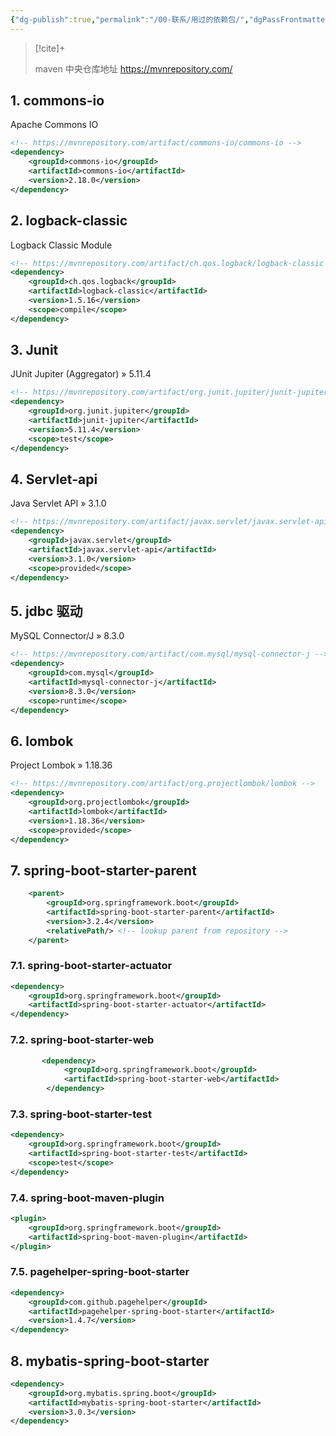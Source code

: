 ```yaml
---
{"dg-publish":true,"permalink":"/00-联系/用过的依赖包/","dgPassFrontmatter":true}
---
```



> [!cite]+ 
> 
> maven 中央仓库地址 https://mvnrepository.com/

## 1. commons-io

Apache Commons IO

```xml
<!-- https://mvnrepository.com/artifact/commons-io/commons-io -->
<dependency>
    <groupId>commons-io</groupId>
    <artifactId>commons-io</artifactId>
    <version>2.18.0</version>
</dependency>
```

## 2. logback-classic

Logback Classic Module

```xml
<!-- https://mvnrepository.com/artifact/ch.qos.logback/logback-classic -->
<dependency>
    <groupId>ch.qos.logback</groupId>
    <artifactId>logback-classic</artifactId>
    <version>1.5.16</version>
    <scope>compile</scope>
</dependency>
```

## 3. Junit

JUnit Jupiter (Aggregator) » 5.11.4

```xml
<!-- https://mvnrepository.com/artifact/org.junit.jupiter/junit-jupiter -->
<dependency>
    <groupId>org.junit.jupiter</groupId>
    <artifactId>junit-jupiter</artifactId>
    <version>5.11.4</version>
    <scope>test</scope>
</dependency>
```

## 4. Servlet-api

Java Servlet API » 3.1.0

```xml
<!-- https://mvnrepository.com/artifact/javax.servlet/javax.servlet-api -->
<dependency>
    <groupId>javax.servlet</groupId>
    <artifactId>javax.servlet-api</artifactId>
    <version>3.1.0</version>
    <scope>provided</scope>
</dependency>
```

## 5. jdbc 驱动

MySQL Connector/J » 8.3.0

```xml
<!-- https://mvnrepository.com/artifact/com.mysql/mysql-connector-j -->
<dependency>
    <groupId>com.mysql</groupId>
    <artifactId>mysql-connector-j</artifactId>
    <version>8.3.0</version>
    <scope>runtime</scope>
</dependency>
```

## 6. lombok

Project Lombok » 1.18.36

```xml
<!-- https://mvnrepository.com/artifact/org.projectlombok/lombok -->
<dependency>
    <groupId>org.projectlombok</groupId>
    <artifactId>lombok</artifactId>
    <version>1.18.36</version>
    <scope>provided</scope>
</dependency>
```

## 7. spring-boot-starter-parent

```xml
    <parent>
        <groupId>org.springframework.boot</groupId>
        <artifactId>spring-boot-starter-parent</artifactId>
        <version>3.2.4</version>
        <relativePath/> <!-- lookup parent from repository -->
    </parent>
```

### 7.1. spring-boot-starter-actuator

```xml
<dependency>  
    <groupId>org.springframework.boot</groupId>  
    <artifactId>spring-boot-starter-actuator</artifactId>  
</dependency>
```

### 7.2. spring-boot-starter-web

```xml
       <dependency>
            <groupId>org.springframework.boot</groupId>
            <artifactId>spring-boot-starter-web</artifactId>
        </dependency>
```


### 7.3. spring-boot-starter-test
```xml
<dependency>  
    <groupId>org.springframework.boot</groupId>  
    <artifactId>spring-boot-starter-test</artifactId>  
    <scope>test</scope>  
</dependency>
```


### 7.4. spring-boot-maven-plugin
```xml
<plugin>  
    <groupId>org.springframework.boot</groupId>  
    <artifactId>spring-boot-maven-plugin</artifactId>  
</plugin>
```

### 7.5. pagehelper-spring-boot-starter
```xml
<dependency>  
    <groupId>com.github.pagehelper</groupId>  
    <artifactId>pagehelper-spring-boot-starter</artifactId>  
    <version>1.4.7</version>  
</dependency>
```


## 8. mybatis-spring-boot-starter

```xml
<dependency>  
    <groupId>org.mybatis.spring.boot</groupId>  
    <artifactId>mybatis-spring-boot-starter</artifactId>  
    <version>3.0.3</version>  
</dependency>
```